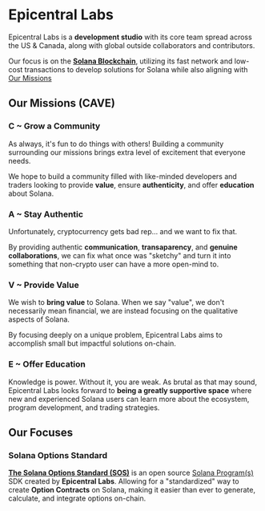 # Epicentral Labs

Epicentral Labs is a **development studio** with its core team spread across the US & Canada, along with global outside collaborators and contributors. 

Our focus is on the [**Solana Blockchain**](https://solana.com/), utilizing its fast network and low-cost transactions to develop solutions for Solana while also aligning with [Our Missions](/epicentral-labs/about#our-missions)

## Our Missions (CAVE)

### C ~ Grow a Community 

As always, it's fun to do things with others! Building a community surrounding our missions brings extra level of excitement that everyone needs. 

We hope to build a community filled with like-minded developers and traders looking to provide **value**, ensure **authenticity**, and offer **education** about Solana.

### A ~ Stay Authentic

Unfortunately, cryptocurrency gets bad rep... and we want to fix that. 

By providing authentic **communication**, **transaparency**, and **genuine collaborations**, we can fix what once was "sketchy" and turn it into something that non-crypto user can have a more open-mind to.

### V ~ Provide Value

We wish to **bring value** to Solana. When we say "value", we don't necessarily mean financial, we are instead focusing on the qualitative aspects of Solana. 

By focusing deeply on a unique problem, Epicentral Labs aims to accomplish small but impactful solutions on-chain.

### E ~ Offer Education

Knowledge is power. Without it, you are weak. As brutal as that may sound, Epicentral Labs looks forward to **being a greatly supportive space** where new and experienced Solana users can learn more about the ecosystem, program development, and trading strategies.

## Our Focuses

### Solana Options Standard

[**The Solana Options Standard (SOS)**](/introduction/options-standard) is an open source [Solana Program(s)](https://solana.com/docs/core/programs) SDK created by **Epicentral Labs**. Allowing for a "standardized" way to create **Option Contracts** on Solana, making it easier than ever to generate, calculate, and integrate options on-chain.


